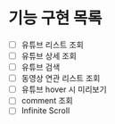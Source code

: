 # 기능 구현 목록

-   [ ] 유튜브 리스트 조회
-   [ ] 유튜브 상세 조회
-   [ ] 유튜브 검색
-   [ ] 동영상 연관 리스트 조회
-   [ ] 유튜브 hover 시 미리보기
-   [ ] comment 조회
-   [ ] Infinite Scroll
